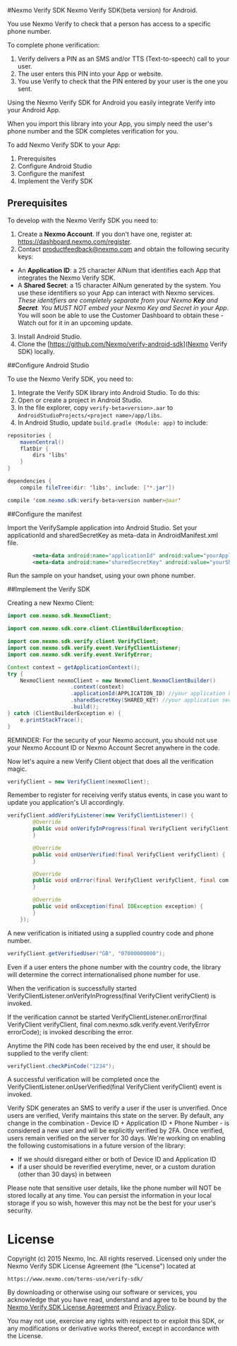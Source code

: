#Nexmo Verify SDK
	Nexmo Verify SDK(beta version) for Android.

You use Nexmo Verify to check that a person has access to a specific phone number. 

To complete phone verification:
1. Verify delivers a PIN as an SMS and/or TTS (Text-to-speech) call to your user. 
2. The user enters this PIN into your App or website. 
3. You use Verify to check that the PIN entered by your user is the one you sent. 

Using the Nexmo Verify SDK for Android you easily integrate Verify into your Android App.

When you import this library into your App, you simply need the user's phone number and the SDK completes verification for you.

To add Nexmo Verify SDK to your App:
1. Prerequisites
2. Configure Android Studio
3. Configure the manifest
4. Implement the Verify SDK


<a name="Prerequisites"></a>
## Prerequisites

To develop with the Nexmo Verify SDK you need to:
1. Create a __Nexmo Account__. If you don't have one, register at: https://dashboard.nexmo.com/register.
2. Contact productfeedback@nexmo.com and obtain the following security keys: 
  * An __Application ID__: a 25 character AlNum that identifies each App that integrates the Nexmo Verify SDK.
  * A __Shared Secret__: a 15 character AlNum generated by the system.
  You use these identifiers so your App can interact with Nexmo services.  
   _These identifiers are completely separate from your Nexmo __Key__ and __Secret__. You MUST NOT embed your Nexmo Key and Secret in your App_.
   You will soon be able to use the Customer Dashboard to obtain these - Watch out for it in an upcoming update.
3. Install Android Studio.
3. Clone the [https://github.com/Nexmo/verify-android-sdk](Nexmo Verify SDK) locally.

<a name="configureas"></a>
##Configure Android Studio

To use the Nexmo Verify SDK, you need to: 

1. Integrate the Verify SDK library into Android Studio. To do this:
  1. Open or create a project in Android Studio.
  2. In the file explorer, copy `verify-beta<version>.aar` to `AndroidStudioProjects/<project name>/app/libs`. 
2. In Android Studio, update `build.gradle (Module: app)` to include:
```java
repositories {
    mavenCentral()
    flatDir {
        dirs 'libs'
    }
}

dependencies {
    compile fileTree(dir: 'libs', include: ['*.jar'])

compile 'com.nexmo.sdk:verify-beta<version number>@aar'
```

<a name="configureman"></a>
##Configure the manifest

Import the VerifySample application into Android Studio.
Set your applicationId and sharedSecretKey as meta-data in AndroidManifest.xml file.
```xml
        <meta-data android:name="applicationId" android:value="yourApplicationId" />
        <meta-data android:name="sharedSecretKey" android:value="yourSharedSecretKey" />
```
Run the sample on your handset, using your own phone number.

<a name="implement"></a>
##Implement the Verify SDK

Creating a new Nexmo Client:
```java
import com.nexmo.sdk.NexmoClient;

import com.nexmo.sdk.core.client.ClientBuilderException;

import com.nexmo.sdk.verify.client.VerifyClient;
import com.nexmo.sdk.verify.event.VerifyClientListener;
import com.nexmo.sdk.verify.event.VerifyError;

Context context = getApplicationContext();
try {
	NexmoClient nexmoClient = new NexmoClient.NexmoClientBuilder()
                    .context(context)
                    .applicationId(APPLICATION_ID) //your application key
                    .sharedSecretKey(SHARED_KEY) //your application secret
                    .build();
} catch (ClientBuilderException e) {
	e.printStackTrace();
}
```
REMINDER: For the security of your Nexmo account, you should not use your Nexmo Account ID or Nexmo Account Secret anywhere in the 
code.

Now let's aquire a new Verify Client object that does all the verification magic.
```java
verifyClient = new VerifyClient(nexmoClient);
```

Remember to register for receiving verify status events, in case you want to update you application's UI accordingly.
```java
verifyClient.addVerifyListener(new VerifyClientListener() {
        @Override
        public void onVerifyInProgress(final VerifyClient verifyClient) {
        }

        @Override
        public void onUserVerified(final VerifyClient verifyClient) {
        }

        @Override
        public void onError(final VerifyClient verifyClient, final com.nexmo.sdk.verify.event.VerifyError errorCode) {
        }

        @Override
        public void onException(final IOException exception) {
        }
    });
```
A new verification is initiated using a supplied country code and phone number.
```java
verifyClient.getVerifiedUser("GB", "07000000000");
```
Even if a user enters the phone number with the country code, the library will determine the correct internationalised 
phone number for use.

When the verification is successfully started VerifyClientListener.onVerifyInProgress(final VerifyClient verifyClient) is invoked.

If the verification cannot be started VerifyClientListener.onError(final VerifyClient verifyClient, final com.nexmo.sdk.verify.event.VerifyError errorCode); is invoked describing the error.

Anytime the PIN code has been received by the end user, it should be supplied to the verify client:
```java
verifyClient.checkPinCode("1234");
```

A successful verification will be completed once the VerifyClientListener.onUserVerified(final VerifyClient verifyClient) event is 
invoked.

Verify SDK generates an SMS to verify a user if the user is unverified. Once users are verified, Verify maintains this state
on the server. By default, any change in the combination - Device ID + Application ID + Phone Number - is considered a new user
and will be explicitly verified by 2FA. Once verified, users remain verified on the server for 30 days. We're working on 
enabling the following customisations in a future version of the library:
- If we should disregard either or both of Device ID and Application ID
- if a user should be reverified everytime, never, or a custom duration (other than 30 days) in between

Please note that sensitive user details, like the phone number will NOT be stored locally at any time. You can persist the 
information in your local storage if you so wish, however this may not be the best for your user's security.

License
=======

Copyright (c) 2015 Nexmo, Inc.
All rights reserved.
Licensed only under the Nexmo Verify SDK License Agreement (the "License") located at

	https://www.nexmo.com/terms-use/verify-sdk/

By downloading or otherwise using our software or services, you acknowledge
that you have read, understand and agree to be bound by the 
[Nexmo Verify SDK License Agreement][1] and [Privacy Policy][2].
    
You may not use, exercise any rights with respect to or exploit this SDK,
or any modifications or derivative works thereof, except in accordance with the License.

 [1]: https://www.nexmo.com/terms-use/verify-sdk/
 [2]: https://www.nexmo.com/privacy-policy/

